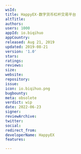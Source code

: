 ```yaml
---
wsId: 
title: HappyEX-数字货币杠杆交易平台
altTitle: 
authors: 
users: 1000
appId: io.biqihuo
appCountry: 
released: Aug 21, 2019
updated: 2019-08-21
version: '1.0'
stars: 
ratings: 
reviews: 
size: 
website: 
repository: 
issue: 
icon: io.biqihuo.png
bugbounty: 
meta: obsolete
verdict: wip
date: 2022-06-23
signer: 
reviewArchive: 
twitter: 
social: 
redirect_from: 
developerName: HappyEX
features: 

---
```


